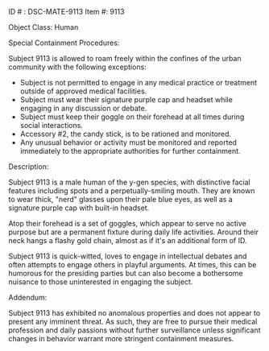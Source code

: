 ID # : DSC-MATE-9113
Item #: 9113

Object Class: Human

Special Containment Procedures:

Subject 9113 is allowed to roam freely within the confines of the urban community with the following exceptions:
- Subject is not permitted to engage in any medical practice or treatment outside of approved medical facilities.
- Subject must wear their signature purple cap and headset while engaging in any discussion or debate.
- Subject must keep their goggle on their forehead at all times during social interactions.
- Accessory #2, the candy stick, is to be rationed and monitored.
- Any unusual behavior or activity must be monitored and reported immediately to the appropriate authorities for further containment.

Description:

Subject 9113 is a male human of the y-gen species, with distinctive facial features including spots and a perpetually-smiling mouth. They are known to wear thick, "nerd" glasses upon their pale blue eyes, as well as a signature purple cap with built-in headset.

Atop their forehead is a set of goggles, which appear to serve no active purpose but are a permanent fixture during daily life activities. Around their neck hangs a flashy gold chain, almost as if it's an additional form of ID.

Subject 9113 is quick-witted, loves to engage in intellectual debates and often attempts to engage others in playful arguments. At times, this can be humorous for the presiding parties but can also become a bothersome nuisance to those uninterested in engaging the subject. 

Addendum:

Subject 9113 has exhibited no anomalous properties and does not appear to present any imminent threat. As such, they are free to pursue their medical profession and daily passions without further surveillance unless significant changes in behavior warrant more stringent containment measures.